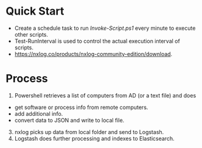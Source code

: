 # Quick Start
- Create a schedule task to run *Invoke-Script.ps1* every minute to execute other scripts.
- Test-RunInterval is used to control the actual execution interval of scripts.
- https://nxlog.co/products/nxlog-community-edition/download.

# Process
1. Powershell retrieves a list of computers from AD (or a text file) and does
  - get software or process info from remote computers.
  - add additional info.
  - convert data to JSON and write to local file.
3. nxlog picks up data from local folder and send to Logstash.
4. Logstash does further processing and indexes to Elasticsearch.
